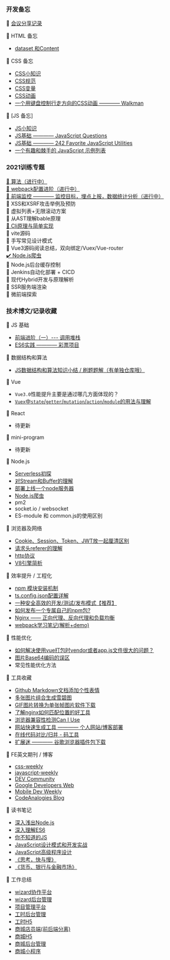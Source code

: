 ### 开发备忘

:mountain_bicyclist: [会议分享记录](https://github.com/xszi/blog/issues/7)

:mountain_bicyclist: HTML 备忘

* [dataset 和Content](https://github.com/xszi/docs/issues/16)

:mountain_bicyclist: CSS 备忘

* [CSS小知识](https://github.com/xszi/docs/issues/6)
* [CSS规范](https://github.com/xszi/docs/issues/33)
* [CSS变量](https://github.com/xszi/docs/issues/34)
* [CSS动画](https://github.com/xszi/docs/issues/36)
* [一个用键盘控制行走方向的CSS动画 ———— Walkman](https://github.com/xszi/docs/issues/35)

:mountain_bicyclist: [JS 备忘]
* [JS小知识](https://github.com/xszi/docs/issues/31)
* [JS基础 ———— JavaScript Questions](https://github.com/lydiahallie/javascript-questions#readme)
* [JS基础 ———— 242 Favorite JavaScript Utilities](https://1loc.dev/)
* [一个有趣和棘手的 JavaScript 示例列表](https://github.com/denysdovhan/wtfjs/blob/master/README-zh-cn.md)

### 2021训练专题

[:watermelon: 算法（进行中）](https://github.com/xszi/fe-interview/tree/master)</br>
[:watermelon: webpack配置进阶（进行中）](https://github.com/xszi/blog/issues/27)</br>
[:watermelon: 前端监控 ———— 监控目标，埋点上报，数据统计分析（进行中）](https://github.com/xszi/blog/issues/28)</br>
:watermelon: XSS和XSRF攻击举例及预防</br>
:watermelon: 虚拟列表+无限滚动方案</br>
:watermelon: 从AST理解bable原理</br>
[:watermelon: Cli原理与简单实现](https://github.com/xszi/blog/issues/32)</br>
:watermelon: vite源码</br>
:watermelon: 手写常见设计模式</br>
:watermelon: Vue3源码阅读总结，双向绑定/Vuex/Vue-router</br>
[:heavy_check_mark: Node.js爬虫](https://github.com/xszi/node/issues/19)</br>
:watermelon: Node.js后台缓存控制</br>
:watermelon: Jenkins自动化部署 + CICD</br>
:watermelon: 现代Hybrid开发与原理解析</br>
:watermelon: SSR服务端渲染</br>
:watermelon: 微前端探索</br>

### 技术博文/记录收藏

:round_pushpin: JS 基础

* [前端进阶（一）--- 调用堆栈](https://juejin.im/post/5bfb4af1e51d4574b133d1e3)
* [ES6实践 ———— 彩票项目](https://github.com/xszi/ES6-lottery)

:round_pushpin: 数据结构和算法

* [JS数据结构和算法知识小结 / 刷题题解（有单独仓库哦）](https://github.com/xszi/fe-interview/tree/master)

:round_pushpin: Vue
* `Vue3.0`性能提升主要是通过哪几方面体现的？
* [`Vuex`中`state`/`getter`/`mutation`/`action`/`module`的用法与理解](https://github.com/xszi/blog/issues/25)

:round_pushpin: React

* 待更新

:round_pushpin: mini-program

* 待更新

:round_pushpin: Node.js

* [Serverless初探](https://github.com/xszi/blog/issues/26)
* [对Stream和Buffer的理解](https://github.com/xszi/blog/issues/5)
* [部署上线一个node服务器](https://juejin.im/post/6844904002732343304)
* [Node.js爬虫](https://github.com/xszi/node/issues/19)
* pm2
* socket.io / websocket
* ES-module 和 common.js的使用区别

:round_pushpin: 浏览器及网络

* [Cookie、Session、Token、JWT放一起厘清区别](https://github.com/xszi/blog/issues/24)
* [请求头referer的理解](https://github.com/xszi/blog/issues/3)
* [http协议](https://github.com/xszi/node/issues/13)
* [V8引擎简析](https://juejin.im/post/5e0d40326fb9a0483e475543)

:round_pushpin: 效率提升 / 工程化

* [npm 模块安装机制](https://github.com/xszi/docs/issues/37)
* [ts.config.json配置详解](https://github.com/xszi/blog/issues/17)
* [一种安全高效的开发/测试/发布模式【推荐】](https://github.com/xszi/blog/issues/17)
* [如何发布一个专属自己的npm包?](https://github.com/xszi/blog/issues/18)
* [Nginx —— 正向代理、反向代理和负载均衡](https://github.com/xszi/node/issues/12)
* [webpack学习笔记(解析+demo)](https://github.com/xszi/webpack-demo)

 :round_pushpin: 性能优化

* [如何解决使用vue打包时vendor或者app.js文件很大的问题？](https://github.com/xszi/blog/issues/29)
* [图片Base64编码的误区](https://github.com/xszi/blog/issues/2)
* 常见性能优化方法

:round_pushpin: 工具收藏

* [Github Markdown文档添加个性表情](https://www.webfx.com/tools/emoji-cheat-sheet/)
* [多张图片组合生成雪碧图](https://www.toptal.com/developers/css/sprite-generator)
* [GIF图片转换为单张帧图片软件下载](https://github.com/xszi/docs/blob/master/GIFFrame.exe)
* [了解nginx如何匹配位置的好工具](https://nginx.viraptor.info/)
* [浏览器兼容性检测Can I Use](https://caniuse.com/)
* [网站快速生成工具 ———— 个人网站/博客部署](https://jamstack.org/generators/)
* [在线代码对比/归并 - 码工具](https://www.matools.com/compare)
* [扩展迷 ———— 谷歌浏览器插件包下载](https://www.extfans.com/)

:round_pushpin: FE英文期刊 / 博客

* [css-weekly](https://css-weekly.com/archives/)
* [javascript-weekly](https://javascriptweekly.com/issues/520)
* [DEV Community](https://dev.to/aemiej/nginx-concepts-i-wish-i-knew-years-ago-23o0)
* [Google Developers Web](https://developers.google.com/web/)
* [Mobile Dev Weekly](https://mobiledevweekly.com/issues)
* [CodeAnalogies Blog](https://blog.codeanalogies.com/)

:round_pushpin: 读书笔记

* [深入浅出Node.js](https://github.com/xszi/node-note)
* [深入理解ES6](https://github.com/xszi/ES6)
* [你不知道的JS](https://github.com/xszi/you-dont-kown-js)
* [JavaScript设计模式和开发实战](https://github.com/xszi/js-design-mode)
* [JavaScript高级程序设计](https://github.com/xszi/js-advanced)
* [《思考，快与慢》](https://github.com/xszi/blog/issues/4)
* [《货币、银行与金融市场》](https://github.com/xszi/blog/issues/8)

:round_pushpin: 工作总结

* [wizard协作平台](https://github.com/xszi/blog/issues/11)
* [wizard后台管理](https://github.com/xszi/blog/issues/23)
* [项目管理平台](https://github.com/xszi/blog/issues/20)
* [工时后台管理](https://github.com/xszi/blog/issues/21)
* [工时H5](https://github.com/xszi/blog/issues/22)
* [商城店员端(前后端分离)](https://github.com/xszi/blog/blob/master/work/clerk.md)
* [商城H5](https://github.com/xszi/blog/)
* [商城后台管理](https://github.com/xszi/blog/)
* [商城小程序](https://github.com/xszi/blog/)


